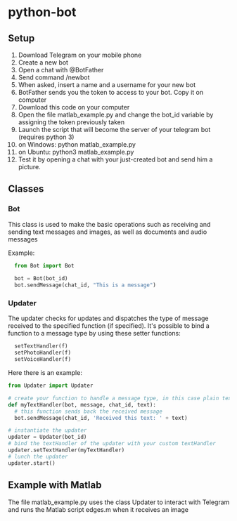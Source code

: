 # python-bot #

## Setup ##
1. Download Telegram on your mobile phone
2. Create a new bot
  1. Open a chat with @BotFather
  2. Send command /newbot
  3. When asked, insert a name and a username for your new bot
  4. BotFather sends you the token to access to your bot. Copy it on computer
2. Download this code on your computer
3. Open the file matlab_example.py and change the bot_id variable by assigning the token previously taken
4. Launch the script that will become the server of your telegram bot (requires python 3)
  1. on Windows: python matlab_example.py
  2. on Ubuntu: python3 matlab_example.py
5. Test it by opening a chat with your just-created bot and send him a picture.

## Classes ##

### Bot ###
This class is used to make the basic operations such as receiving and sending text messages and images, as well as documents and audio messages

Example:
```python
  from Bot import Bot
  
  bot = Bot(bot_id)
  bot.sendMessage(chat_id, "This is a message")
```

### Updater ###
The updater checks for updates and dispatches the type of message received to the specified function (if specified).
It's possible to bind a function to a message type by using these setter functions:
```python
  setTextHandler(f)
  setPhotoHandler(f)
  setVoiceHandler(f)
```

Here there is an example:
```python
from Updater import Updater

# create your function to handle a message type, in this case plain text
def myTextHandler(bot, message, chat_id, text):
  # this function sends back the received message
  bot.sendMessage(chat_id, 'Received this text: ' + text)

# instantiate the updater
updater = Updater(bot_id)
# bind the textHandler of the updater with your custom textHandler
updater.setTextHandler(myTextHandler)
# lunch the updater
updater.start()
```


## Example with Matlab ##
The file matlab_example.py uses the class Updater to interact with Telegram and runs the Matlab script edges.m when it receives an image
